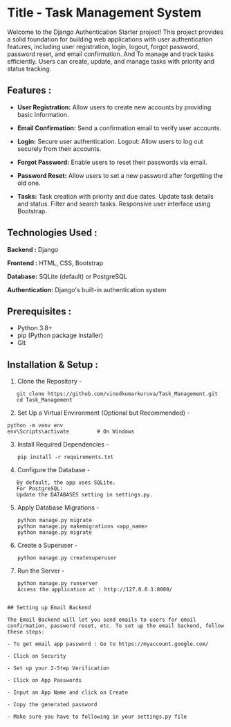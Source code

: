 # Title -  Task Management System

   Welcome to the Django Authentication Starter project! This project provides a solid foundation for building web applications with user authentication features, including user registration, login, logout, forgot password, password reset, and email confirmation. And To manage and track tasks efficiently. Users can create, update, and manage tasks with priority and status tracking.

## Features : 

- **User Registration:** Allow users to create new accounts by providing basic information. 

- **Email Confirmation:** Send a confirmation email to verify user accounts. 

- **Login:** Secure user authentication. Logout: Allow users to log out securely from their accounts. 

- **Forgot Password:** Enable users to reset their passwords via email. 

- **Password Reset:** Allow users to set a new password after forgetting the old one. 

- **Tasks:** Task creation with priority and due dates. Update task details and status. Filter and search tasks. Responsive user interface using Bootstrap.

## Technologies Used  :

**Backend   :**  Django

**Frontend :**  HTML, CSS, Bootstrap

**Database:**  SQLite (default) or PostgreSQL

**Authentication:** Django's built-in authentication system

## Prerequisites :

- Python 3.8+
- pip (Python package installer)
- Git

## Installation & Setup : 

1. Clone the Repository -
```
   git clone https://github.com/vinodkumarkuruva/Task_Management.git
   cd Task_Management
```

2. Set Up a Virtual Environment (Optional but Recommended) -

```
python -m venv env
env\Scripts\activate         # On Windows
```

3. Install Required Dependencies -
   
   ```
   pip install -r requirements.txt
   ```
   
 4. Configure the Database -
    
   ```
      By default, the app uses SQLite.
      For PostgreSQL:
      Update the DATABASES setting in settings.py.
   ```

5. Apply Database Migrations -

   ```
   python manage.py migrate
   python manage.py makemigrations <app_name>
   python manage.py migrate
   ```

6. Create a Superuser -

   ```
   python manage.py createsuperuser
   ```
   
7. Run the Server -
   ```
   python manage.py runserver
   Access the application at : http://127.0.0.1:8000/
 ```

## Setting up Email Backend

The Email Backend will let you send emails to users for email confirmation, password reset, etc. To set up the email backend, follow these steps:

- To get email app password : Go to https://myaccount.google.com/

- Click on Security

- Set up your 2-Step Verification

- Click on App Passwords

- Input an App Name and click on Create

- Copy the generated password

- Make sure you have to following in your settings.py file
